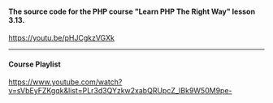 #### The source code for the PHP course "Learn PHP The Right Way" lesson 3.13.

https://youtu.be/pHJCgkzVGXk

---

#### Course Playlist

https://www.youtube.com/watch?v=sVbEyFZKgqk&list=PLr3d3QYzkw2xabQRUpcZ_IBk9W50M9pe-
